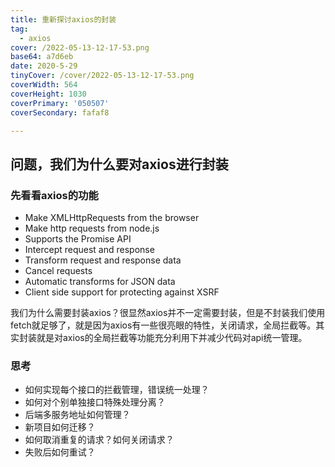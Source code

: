 ```yaml
---
title: 重新探讨axios的封装
tag:
  - axios
cover: /2022-05-13-12-17-53.png
base64: a7d6eb
date: 2020-5-29
tinyCover: /cover/2022-05-13-12-17-53.png
coverWidth: 564
coverHeight: 1030
coverPrimary: '050507'
coverSecondary: fafaf8

---
```



## 问题，我们为什么要对axios进行封装

### 先看看axios的功能

- Make XMLHttpRequests from the browser
- Make http requests from node.js
- Supports the Promise API
- Intercept request and response
- Transform request and response data
- Cancel requests
- Automatic transforms for JSON data
- Client side support for protecting against XSRF

我们为什么需要封装axios？很显然axios并不一定需要封装，但是不封装我们使用fetch就足够了，就是因为axios有一些很亮眼的特性，关闭请求，全局拦截等。其实封装就是对axios的全局拦截等功能充分利用下并减少代码对api统一管理。

### 思考

- 如何实现每个接口的拦截管理，错误统一处理？
- 如何对个别单独接口特殊处理分离？
- 后端多服务地址如何管理？
- 新项目如何迁移？
- 如何取消重复的请求？如何关闭请求？
- 失败后如何重试？
